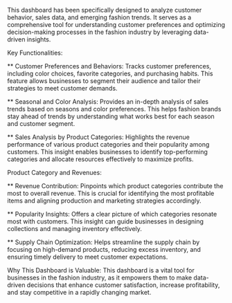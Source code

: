 This dashboard has been specifically designed to analyze customer behavior, sales data, and emerging fashion trends. It serves as a comprehensive tool for understanding customer preferences and optimizing decision-making processes in the fashion industry by leveraging data-driven insights.

Key Functionalities:

** Customer Preferences and Behaviors:
Tracks customer preferences, including color choices, favorite categories, and purchasing habits. This feature allows businesses to segment their audience and tailor their strategies to meet customer demands.

** Seasonal and Color Analysis:
Provides an in-depth analysis of sales trends based on seasons and color preferences. This helps fashion brands stay ahead of trends by understanding what works best for each season and customer segment.

** Sales Analysis by Product Categories:
Highlights the revenue performance of various product categories and their popularity among customers. This insight enables businesses to identify top-performing categories and allocate resources effectively to maximize profits.

Product Category and Revenues:

** Revenue Contribution:
Pinpoints which product categories contribute the most to overall revenue. This is crucial for identifying the most profitable items and aligning production and marketing strategies accordingly.

** Popularity Insights:
Offers a clear picture of which categories resonate most with customers. This insight can guide businesses in designing collections and managing inventory effectively.

** Supply Chain Optimization:
Helps streamline the supply chain by focusing on high-demand products, reducing excess inventory, and ensuring timely delivery to meet customer expectations.

Why This Dashboard is Valuable:
This dashboard is a vital tool for businesses in the fashion industry, as it empowers them to make data-driven decisions that enhance customer satisfaction, increase profitability, and stay competitive in a rapidly changing market.
